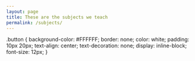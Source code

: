 ```yaml
---
layout: page
title: These are the subjects we teach
permalink: /subjects/
---
```

.button {
   background-color: #FFFFFF;
   border: none;
   color: white;
   padding: 10px 20px;
   text-align: center;
   text-decoration: none;
   display: inline-block;
   font-size: 12px;
}
   
